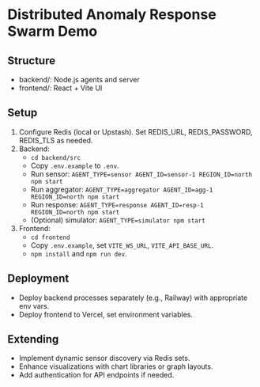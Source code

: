 # Distributed Anomaly Response Swarm Demo

## Structure
- backend/: Node.js agents and server
- frontend/: React + Vite UI

## Setup
1. Configure Redis (local or Upstash). Set REDIS_URL, REDIS_PASSWORD, REDIS_TLS as needed.
2. Backend:
   - `cd backend/src`
   - Copy `.env.example` to `.env`.
   - Run sensor: `AGENT_TYPE=sensor AGENT_ID=sensor-1 REGION_ID=north npm start`
   - Run aggregator: `AGENT_TYPE=aggregator AGENT_ID=agg-1 REGION_ID=north npm start`
   - Run response: `AGENT_TYPE=response AGENT_ID=resp-1 REGION_ID=north npm start`
   - (Optional) simulator: `AGENT_TYPE=simulator npm start`
3. Frontend:
   - `cd frontend`
   - Copy `.env.example`, set `VITE_WS_URL`, `VITE_API_BASE_URL`.
   - `npm install` and `npm run dev`.

## Deployment
- Deploy backend processes separately (e.g., Railway) with appropriate env vars.
- Deploy frontend to Vercel, set environment variables.

## Extending
- Implement dynamic sensor discovery via Redis sets.
- Enhance visualizations with chart libraries or graph layouts.
- Add authentication for API endpoints if needed.